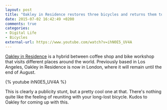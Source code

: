 ```yaml
---
layout: post
title: "Oakley in Residence restores three bicycles and returns them to their lucky owners"
date: 2015-07-02 16:42:49 +0200
comments: true
categories: 
- Digital Life
- Bicycles
external-url: https://www.youtube.com/watch?v=ihN0E5_UV4A
---
```


[Oakley in Residence](http://www.oakley.com/in-residence) is a hybrid between coffee shop and bike workshop that visits different places around the world. Previously based in Los Angeles, Oakley in Residence is now in London, where it will remain until the end of August.

{% youtube ihN0E5_UV4A %}

This is clearly a publicity stunt, but a pretty cool one at that. There's nothing quite like the feeling of reuniting with your long-lost bicycle. Kudos to Oakley for coming up with this.